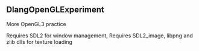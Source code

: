 ## DlangOpenGLExperiment

More OpenGL3 practice

Requires SDL2 for window management,
Requires SDL2_image, libpng and zlib dlls for texture loading